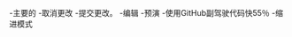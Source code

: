 -主要的
-取消更改
-提交更改。
-编辑
-预演
-使用GitHub副驾驶代码快55％
-缩进模式

<!---
上传你的文件……空
abc def ghi jkl mno pqr stu
--->
